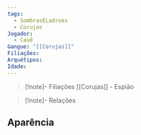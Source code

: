 ```yaml
---
tags:
  - SombrasELadroes
  - Corujas
Jogador:
  - Cauê
Gangue: "[[Corujas]]"
Filiações: 
Arquétipos: 
Idade:
---
```

> [!note]- Filiações
> [[Corujas]] - Espião

>[!note]- Relações

## Aparência